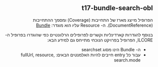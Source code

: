 <div dir="rtl" markdown="1">

## t17-bundle-search-obl


הפרופיל מייצג מארז של התחייבות (Coverage) ומסמך ההתחייבות (DocumentReference).
ה- Resource עליו הוא מוגדר: [Bundle](https://hl7.org/fhir/R4/bundle.html)

בנוסף להגדרות קארדינליות וקשרים לפרופילים הרלוונטיים כפי שהוגדרו בפרופיל ה- ILCORE, הפרופיל בפרויקט הנוכחי מתייחס גם למידע הבא:
* ה- Bundle הינו מסוג searchset
* עבור כל entry חייבים להיות האלמנטים הבאים: fullUrl, resource, search.mode

</div>
